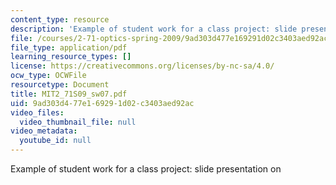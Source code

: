 ```yaml
---
content_type: resource
description: 'Example of student work for a class project: slide presentation on '
file: /courses/2-71-optics-spring-2009/9ad303d477e169291d02c3403aed92ac_MIT2_71S09_sw07.pdf
file_type: application/pdf
learning_resource_types: []
license: https://creativecommons.org/licenses/by-nc-sa/4.0/
ocw_type: OCWFile
resourcetype: Document
title: MIT2_71S09_sw07.pdf
uid: 9ad303d4-77e1-6929-1d02-c3403aed92ac
video_files:
  video_thumbnail_file: null
video_metadata:
  youtube_id: null
---
```

Example of student work for a class project: slide presentation on 